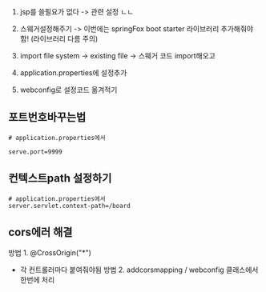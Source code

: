 1. jsp를 쓸필요가 없다 -> 관련 설정 ㄴㄴ

2. 스웨거설정해주기 -> 이번에는 springFox boot starter 라이브러리 추가해줘야함! (라이브러리 다름 주의)

3. import file system -> existing file ->  스웨거 코드 import해오고

4. application.properties에 설정추가 

5. webconfig로 설정코드 옮겨적기


## 포트번호바꾸는법
```properties
# application.properties에서

serve.port=9999
```
## 컨텍스트path 설정하기
```
# application.properties에서
server.servlet.context-path=/board
```

## cors에러 해결
방법 1. @CrossOrigin("*") 
- 각 컨트롤러마다 붙여줘야됨
방법 2. addcorsmapping / webconfig 클래스에서 한번에 처리
```

```